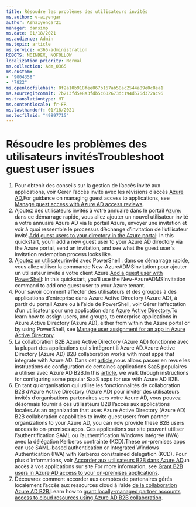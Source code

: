 ```yaml
---
title: Résoudre les problèmes des utilisateurs invités
ms.author: v-aiyengar
author: AshaIyengar21
manager: dansimp
ms.date: 01/18/2021
ms.audience: Admin
ms.topic: article
ms.service: o365-administration
ROBOTS: NOINDEX, NOFOLLOW
localization_priority: Normal
ms.collection: Adm_O365
ms.custom:
- "9004358"
- "7822"
ms.openlocfilehash: 0f2a10b918fee067b167ab58ac2544a89e0c8ea1
ms.sourcegitcommit: 7b213fd5e8a3fdb5c602673dc194d576d372ac96
ms.translationtype: MT
ms.contentlocale: fr-FR
ms.lasthandoff: 01/18/2021
ms.locfileid: "49897715"
---
```

# <a name="troubleshoot-guest-user-issues"></a><span data-ttu-id="6991c-102">Résoudre les problèmes des utilisateurs invités</span><span class="sxs-lookup"><span data-stu-id="6991c-102">Troubleshoot guest user issues</span></span>

1. <span data-ttu-id="6991c-103">Pour obtenir des conseils sur la gestion de l’accès invité aux applications, voir Gérer l’accès invité avec les révisions d’accès [Azure AD.](https://docs.microsoft.com/azure/active-directory/governance/manage-guest-access-with-access-reviews)</span><span class="sxs-lookup"><span data-stu-id="6991c-103">For guidance on managing guest access to applications, see [Manage guest access with Azure AD access reviews](https://docs.microsoft.com/azure/active-directory/governance/manage-guest-access-with-access-reviews).</span></span>
1. <span data-ttu-id="6991c-104">Ajoutez des utilisateurs invités à votre annuaire dans le portail [Azure](https://docs.microsoft.com/azure/active-directory/external-identities/b2b-quickstart-add-guest-users-portal): dans ce démarrage rapide, vous allez ajouter un nouvel utilisateur invité à votre annuaire Azure AD via le portail Azure, envoyer une invitation et voir à quoi ressemble le processus d’échange d’invitation de l’utilisateur invité.</span><span class="sxs-lookup"><span data-stu-id="6991c-104">[Add guest users to your directory in the Azure portal](https://docs.microsoft.com/azure/active-directory/external-identities/b2b-quickstart-add-guest-users-portal): In this quickstart, you'll add a new guest user to your Azure AD directory via the Azure portal, send an invitation, and see what the guest user's invitation redemption process looks like.</span></span>
1. <span data-ttu-id="6991c-105">[Ajoutez un utilisateur](https://docs.microsoft.com/azure/active-directory/external-identities/b2b-quickstart-invite-powershell)invité avec PowerShell : dans ce démarrage rapide, vous allez utiliser la commande New-AzureADMSInvitation pour ajouter un utilisateur invité à votre client Azure.</span><span class="sxs-lookup"><span data-stu-id="6991c-105">[Add a guest user with PowerShell](https://docs.microsoft.com/azure/active-directory/external-identities/b2b-quickstart-invite-powershell): In this quickstart, you’ll use the New-AzureADMSInvitation command to add one guest user to your Azure tenant.</span></span>
1. <span data-ttu-id="6991c-106">Pour savoir comment affecter des utilisateurs et des groupes à des applications d’entreprise dans Azure Active Directory (Azure AD), à partir du portail Azure ou à l’aide de PowerShell, voir Gérer l’affectation d’un utilisateur pour une application dans [Azure Active Directory.](https://docs.microsoft.com/azure/active-directory/manage-apps/assign-user-or-group-access-portal)</span><span class="sxs-lookup"><span data-stu-id="6991c-106">To learn how to assign users, and groups, to enterprise applications in Azure Active Directory (Azure AD), either from within the Azure portal or by using PowerShell, see [Manage user assignment for an app in Azure Active Directory](https://docs.microsoft.com/azure/active-directory/manage-apps/assign-user-or-group-access-portal).</span></span> 
1. <span data-ttu-id="6991c-107">La collaboration B2B Azure Active Directory (Azure AD) fonctionne avec la plupart des applications qui s’intègrent à Azure AD.</span><span class="sxs-lookup"><span data-stu-id="6991c-107">Azure Active Directory (Azure AD) B2B collaboration works with most apps that integrate with Azure AD.</span></span> <span data-ttu-id="6991c-108">Dans cet [article,](https://docs.microsoft.com/azure/active-directory/external-identities/configure-saas-apps)nous allons passer en revue les instructions de configuration de certaines applications SaaS populaires à utiliser avec Azure AD B2B.</span><span class="sxs-lookup"><span data-stu-id="6991c-108">In this [article](https://docs.microsoft.com/azure/active-directory/external-identities/configure-saas-apps), we walk through instructions for configuring some popular SaaS apps for use with Azure AD B2B.</span></span>
1. <span data-ttu-id="6991c-109">En tant qu’organisation qui utilise les fonctionnalités de collaboration B2B d’Azure Active Directory (Azure AD) pour inviter des utilisateurs invités d’organisations partenaires vers votre Azure AD, vous pouvez désormais fournir à ces utilisateurs B2B l’accès aux applications locales.</span><span class="sxs-lookup"><span data-stu-id="6991c-109">As an organization that uses Azure Active Directory (Azure AD) B2B collaboration capabilities to invite guest users from partner organizations to your Azure AD, you can now provide these B2B users access to on-premises apps.</span></span> <span data-ttu-id="6991c-110">Ces applications sur site peuvent utiliser l’authentification SAML ou l’authentification Windows intégrée (IWA) avec la délégation Kerberos contrainte (KCD).</span><span class="sxs-lookup"><span data-stu-id="6991c-110">These on-premises apps can use SAML-based authentication or Integrated Windows Authentication (IWA) with Kerberos constrained delegation (KCD).</span></span> <span data-ttu-id="6991c-111">Pour plus d’informations, voir [Accorder aux utilisateurs B2B dans Azure AD](https://docs.microsoft.com/azure/active-directory/external-identities/hybrid-cloud-to-on-premises)un accès à vos applications sur site.</span><span class="sxs-lookup"><span data-stu-id="6991c-111">For more information, see [Grant B2B users in Azure AD access to your on-premises applications](https://docs.microsoft.com/azure/active-directory/external-identities/hybrid-cloud-to-on-premises).</span></span>
1. <span data-ttu-id="6991c-112">Découvrez comment accorder aux comptes de partenaires gérés localement l’accès aux ressources cloud à l’aide [de la collaboration Azure AD B2B.](https://docs.microsoft.com/azure/active-directory/external-identities/hybrid-on-premises-to-cloud)</span><span class="sxs-lookup"><span data-stu-id="6991c-112">Learn how to [grant locally-managed partner accounts access to cloud resources using Azure AD B2B collaboration](https://docs.microsoft.com/azure/active-directory/external-identities/hybrid-on-premises-to-cloud).</span></span>